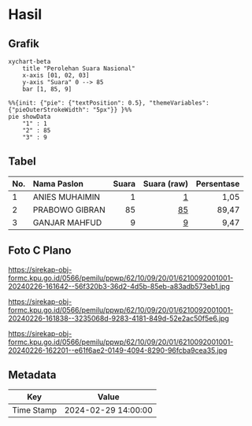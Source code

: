 # Hasil

## Grafik

```mermaid
xychart-beta
    title "Perolehan Suara Nasional"
    x-axis [01, 02, 03]
    y-axis "Suara" 0 --> 85
    bar [1, 85, 9]
```

```mermaid
%%{init: {"pie": {"textPosition": 0.5}, "themeVariables": {"pieOuterStrokeWidth": "5px"}} }%%
pie showData
    "1" : 1
    "2" : 85
    "3" : 9
```

## Tabel

| No. | Nama Paslon    | Suara | Suara (raw) | Persentase |
|:--- |:-------------- | -----:| -----------:| ----------:|
| 1   | ANIES MUHAIMIN | 1     | [1][p-1]    | 1,05       |
| 2   | PRABOWO GIBRAN | 85    | [85][p-2]   | 89,47      |
| 3   | GANJAR MAHFUD  | 9     | [9][p-3]    | 9,47       |


[p-1]: https://github.com/gigit-pemilu/pemilu-2024/blob/main/pilpres/hitung-suara/sub/62-kalimantan-tengah/sub/10-gunung-mas/sub/09-miri-manasa/sub/2001-tumbang-siruk/sub/001-tps/sub/paslon-1.txt
[p-2]: https://github.com/gigit-pemilu/pemilu-2024/blob/main/pilpres/hitung-suara/sub/62-kalimantan-tengah/sub/10-gunung-mas/sub/09-miri-manasa/sub/2001-tumbang-siruk/sub/001-tps/sub/paslon-2.txt
[p-3]: https://github.com/gigit-pemilu/pemilu-2024/blob/main/pilpres/hitung-suara/sub/62-kalimantan-tengah/sub/10-gunung-mas/sub/09-miri-manasa/sub/2001-tumbang-siruk/sub/001-tps/sub/paslon-3.txt

## Foto C Plano

https://sirekap-obj-formc.kpu.go.id/0566/pemilu/ppwp/62/10/09/20/01/6210092001001-20240226-161642--56f320b3-36d2-4d5b-85eb-a83adb573eb1.jpg

https://sirekap-obj-formc.kpu.go.id/0566/pemilu/ppwp/62/10/09/20/01/6210092001001-20240226-161838--3235068d-9283-4181-849d-52e2ac50f5e6.jpg

https://sirekap-obj-formc.kpu.go.id/0566/pemilu/ppwp/62/10/09/20/01/6210092001001-20240226-162201--e61f6ae2-0149-4094-8290-96fcba9cea35.jpg


## Metadata

| Key        | Value               |
| ---------- | ------------------- |
| Time Stamp | 2024-02-29 14:00:00 |



